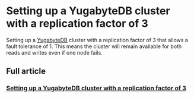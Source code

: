 # Setting up a YugabyteDB cluster with a replication factor of 3

Setting up a [YugabyteDB](https://www.yugabyte.com/) cluster with a replication factor of 3 that allows a fault tolerance of 1.
This means the cluster will remain available for both reads and writes even if one node fails.

## Full article
### [Setting up a YugabyteDB cluster with a replication factor of 3](https://medium.com/@wagnerjfr/setting-up-a-yugabytedb-cluster-with-a-replication-factor-of-3-3bef581cead7)
